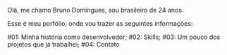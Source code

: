 Olá, me chamo Bruno Domingues,
sou brasileiro de 24 anos.

Esse é meu porfólio, onde vou trazer as seguintes informações:

#01: Minha história como desenvolvedor;
#02: Skills;
#03: Um pouco dos projetos que já trabalhei;
#04: Contato